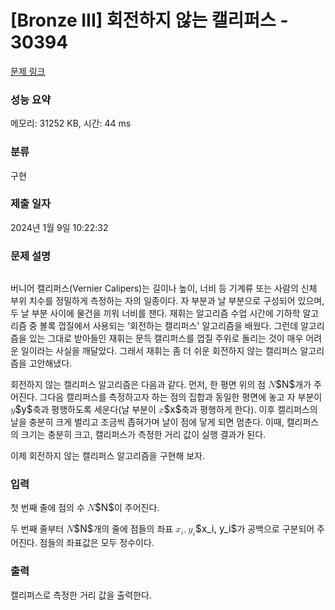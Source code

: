 # [Bronze III] 회전하지 않는 캘리퍼스 - 30394 

[문제 링크](https://www.acmicpc.net/problem/30394) 

### 성능 요약

메모리: 31252 KB, 시간: 44 ms

### 분류

구현

### 제출 일자

2024년 1월 9일 10:22:32

### 문제 설명

<p style="text-align: center;"><img alt="" src="https://upload.acmicpc.net/b6495243-656a-41d7-9e50-ff180cbb4a3b/-/preview/"></p>

<p>버니어 캘리퍼스(Vernier Calipers)는 길이나 높이, 너비 등 기계류 또는 사람의 신체 부위 치수를 정밀하게 측정하는 자의 일종이다. 자 부분과 날 부분으로 구성되어 있으며, 두 날 부분 사이에 물건을 끼워 너비를 잰다. 재휘는 알고리즘 수업 시간에 기하학 알고리즘 중 볼록 껍질에서 사용되는 '회전하는 캘리퍼스' 알고리즘을 배웠다. 그런데 알고리즘을 있는 그대로 받아들인 재휘는 문득 캘리퍼스를 껍질 주위로 돌리는 것이 매우 어려운 일이라는 사실을 깨달았다. 그래서 재휘는 좀 더 쉬운 회전하지 않는 캘리퍼스 알고리즘을 고안해냈다.</p>

<p>회전하지 않는 캘리퍼스 알고리즘은 다음과 같다. 먼저, 한 평면 위의 점 <mjx-container class="MathJax" jax="CHTML" style="font-size: 109%; position: relative;"><mjx-math class="MJX-TEX" aria-hidden="true"><mjx-mi class="mjx-i"><mjx-c class="mjx-c1D441 TEX-I"></mjx-c></mjx-mi></mjx-math><mjx-assistive-mml unselectable="on" display="inline"><math xmlns="http://www.w3.org/1998/Math/MathML"><mi>N</mi></math></mjx-assistive-mml><span aria-hidden="true" class="no-mathjax mjx-copytext">$N$</span></mjx-container>개가 주어진다. 그다음 캘리퍼스를 측정하고자 하는 점의 집합과 동일한 평면에 놓고 자 부분이 <mjx-container class="MathJax" jax="CHTML" style="font-size: 109%; position: relative;"><mjx-math class="MJX-TEX" aria-hidden="true"><mjx-mi class="mjx-i"><mjx-c class="mjx-c1D466 TEX-I"></mjx-c></mjx-mi></mjx-math><mjx-assistive-mml unselectable="on" display="inline"><math xmlns="http://www.w3.org/1998/Math/MathML"><mi>y</mi></math></mjx-assistive-mml><span aria-hidden="true" class="no-mathjax mjx-copytext">$y$</span></mjx-container>축과 평행하도록 세운다(날 부분이 <mjx-container class="MathJax" jax="CHTML" style="font-size: 109%; position: relative;"><mjx-math class="MJX-TEX" aria-hidden="true"><mjx-mi class="mjx-i"><mjx-c class="mjx-c1D465 TEX-I"></mjx-c></mjx-mi></mjx-math><mjx-assistive-mml unselectable="on" display="inline"><math xmlns="http://www.w3.org/1998/Math/MathML"><mi>x</mi></math></mjx-assistive-mml><span aria-hidden="true" class="no-mathjax mjx-copytext">$x$</span></mjx-container>축과 평행하게 한다). 이후 캘리퍼스의 날을 충분히 크게 벌리고 조금씩 좁혀가며 날이 점에 닿게 되면 멈춘다. 이때, 캘리퍼스의 크기는 충분히 크고, 캘리퍼스가 측정한 거리 값이 실행 결과가 된다.</p>

<p>이제 회전하지 않는 캘리퍼스 알고리즘을 구현해 보자.</p>

### 입력 

 <p>첫 번째 줄에 점의 수 <mjx-container class="MathJax" jax="CHTML" style="font-size: 109%; position: relative;"><mjx-math class="MJX-TEX" aria-hidden="true"><mjx-mi class="mjx-i"><mjx-c class="mjx-c1D441 TEX-I"></mjx-c></mjx-mi></mjx-math><mjx-assistive-mml unselectable="on" display="inline"><math xmlns="http://www.w3.org/1998/Math/MathML"><mi>N</mi></math></mjx-assistive-mml><span aria-hidden="true" class="no-mathjax mjx-copytext">$N$</span></mjx-container>이 주어진다.</p>

<p>두 번째 줄부터 <mjx-container class="MathJax" jax="CHTML" style="font-size: 109%; position: relative;"><mjx-math class="MJX-TEX" aria-hidden="true"><mjx-mi class="mjx-i"><mjx-c class="mjx-c1D441 TEX-I"></mjx-c></mjx-mi></mjx-math><mjx-assistive-mml unselectable="on" display="inline"><math xmlns="http://www.w3.org/1998/Math/MathML"><mi>N</mi></math></mjx-assistive-mml><span aria-hidden="true" class="no-mathjax mjx-copytext">$N$</span></mjx-container>개의 줄에 점들의 좌표 <mjx-container class="MathJax" jax="CHTML" style="font-size: 109%; position: relative;"><mjx-math class="MJX-TEX" aria-hidden="true"><mjx-msub><mjx-mi class="mjx-i"><mjx-c class="mjx-c1D465 TEX-I"></mjx-c></mjx-mi><mjx-script style="vertical-align: -0.15em;"><mjx-mi class="mjx-i" size="s"><mjx-c class="mjx-c1D456 TEX-I"></mjx-c></mjx-mi></mjx-script></mjx-msub><mjx-mo class="mjx-n"><mjx-c class="mjx-c2C"></mjx-c></mjx-mo><mjx-msub space="2"><mjx-mi class="mjx-i"><mjx-c class="mjx-c1D466 TEX-I"></mjx-c></mjx-mi><mjx-script style="vertical-align: -0.15em;"><mjx-mi class="mjx-i" size="s"><mjx-c class="mjx-c1D456 TEX-I"></mjx-c></mjx-mi></mjx-script></mjx-msub></mjx-math><mjx-assistive-mml unselectable="on" display="inline"><math xmlns="http://www.w3.org/1998/Math/MathML"><msub><mi>x</mi><mi>i</mi></msub><mo>,</mo><msub><mi>y</mi><mi>i</mi></msub></math></mjx-assistive-mml><span aria-hidden="true" class="no-mathjax mjx-copytext">$x_i, y_i$</span></mjx-container>가 공백으로 구분되어 주어진다. 점들의 좌표값은 모두 정수이다.</p>

### 출력 

 <p>캘리퍼스로 측정한 거리 값을 출력한다.<span style="display: none;"> </span></p>

